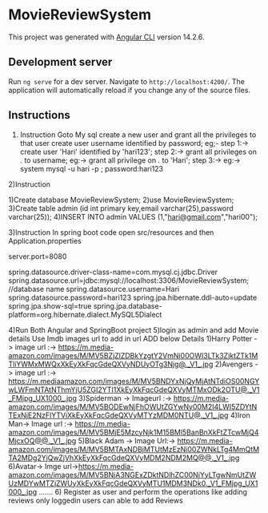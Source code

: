 # MovieReviewSystem

This project was generated with [Angular CLI](https://github.com/angular/angular-cli) version 14.2.6.

## Development server

Run `ng serve` for a dev server. Navigate to `http://localhost:4200/`. The application will automatically reload if you change any of the source files.

## Instructions
1) Instruction
Goto My sql create a new user and grant all the privileges to that user
create user username identified by password;
eg;-
step 1:->
create user 'Hari' identified by 'hari123';
step 2:->
grant  all privileges on *.* to username;
eg:->
grant all privilege on *.* to 'Hari';
step 3:->
eg:-> 
system mysql -u hari -p ;
password:hari123

2)Instruction

1)Create  database MovieReviewSystem;
2)use MovieReviewSystem;
3)Create table admin (id int primary key,email varchar(25),password varchar(25));
4)INSERT INTO admin VALUES (1,"hari@gmail.com","hari00");

3)Instruction 
In spring boot code open src/resources and then Application.properties

server.port=8080

spring.datasource.driver-class-name=com.mysql.cj.jdbc.Driver
spring.datasource.url=jdbc:mysql://localhost:3306/MovieReviewSystem;  //database name
spring.datasource.username=Hari
spring.datasource.password=hari123
spring.jpa.hibernate.ddl-auto=update
spring.jpa.show-sql=true
spring.jpa.database-platform=org.hibernate.dialect.MySQL5Dialect

4)Run Both Angular and SpringBoot project
5)login as admin and add Movie details Use Imdb images url to add in url 
  ADD below Details
  1)Harry Potter - >   image url :->   https://m.media-amazon.com/images/M/MV5BZjZlZDBkYzgtY2VmNi00OWI3LTk3ZjktZTk1MTliYWMxMWQxXkEyXkFqcGdeQXVyNDUyOTg3Njg@._V1_.jpg
  2)Avengers ->  image url :->     https://m.mediaamazon.com/images/M/MV5BNDYxNjQyMjAtNTdiOS00NGYwLWFmNTAtNThmYjU5ZGI2YTI1XkEyXkFqcGdeQXVyMTMxODk2OTU@._V1_FMjpg_UX1000_.jpg
  3)Spiderman -> Imageurl :-> https://m.media-amazon.com/images/M/MV5BODEwNjFhOWUtZGYwNy00M2I4LWI5ZDYtNTExNjE2NzFlYTViXkEyXkFqcGdeQXVyMTYzMDM0NTU@._V1_.jpg
  4)Iron Man-> Image url :->  https://m.media-amazon.com/images/M/MV5BMjE5MzcyNjk1M15BMl5BanBnXkFtZTcwMjQ4MjcxOQ@@._V1_.jpg
  5)Black Adam -> Image Url:-> https://m.media-amazon.com/images/M/MV5BMTAxNDBjMTUtMzEzNi00ZWNkLTg4MmQtMTA2MDg2YjQwZjVhXkEyXkFqcGdeQXVyMDM2NDM2MQ@@._V1_.jpg
  6)Avatar-> Imge url->https://m.media-amazon.com/images/M/MV5BNjA3NGExZDktNDlhZC00NjYyLTgwNmUtZWUzMDYwMTZjZWUyXkEyXkFqcGdeQXVyMTU1MDM3NDk0._V1_FMjpg_UX1000_.jpg
  .......
 6) Register as user and perform the operations like adding reviews only loggedin users can able to add Reviews
 
  
  





